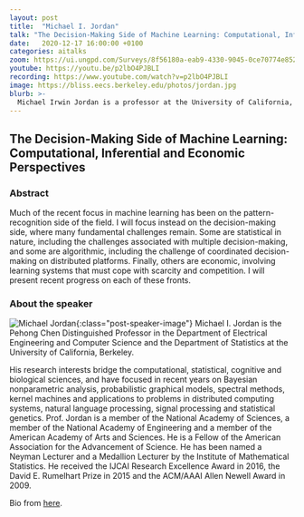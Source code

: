 ```yaml
---
layout: post
title:  "Michael I. Jordan"
talk: "The Decision-Making Side of Machine Learning: Computational, Inferential and Economic Perspectives"
date:   2020-12-17 16:00:00 +0100
categories: aitalks
zoom: https://ui.ungpd.com/Surveys/8f56180a-eab9-4330-9045-0ce70774e852
youtube: https://youtu.be/p2lbO4PJBLI
recording: https://www.youtube.com/watch?v=p2lbO4PJBLI
image: https://bliss.eecs.berkeley.edu/photos/jordan.jpg
blurb: >-
  Michael Irwin Jordan is a professor at the University of California, Berkeley and researcher in machine learning, statistics, and artificial intelligence. He is one of the leading figures in machine learning, and in 2016 Science reported him as the world's most influential computer scientist.
---
```


## ​​The Decision-Making Side of Machine Learning: Computational, Inferential and Economic Perspectives

### Abstract
Much of the recent focus in machine learning has been on the pattern-recognition side of the field.  I will focus instead on the decision-making side, where many fundamental challenges remain.  Some are statistical in nature, including the challenges associated with multiple decision-making, and some are algorithmic, including the challenge of coordinated decision-making on distributed platforms.  Finally, others are economic, involving learning systems that must cope with scarcity and competition.  I will present recent progress on each of these fronts.

### About the speaker
![Michael Jordan](https://bliss.eecs.berkeley.edu/photos/jordan.jpg){:class="post-speaker-image"}
Michael I. Jordan is the Pehong Chen Distinguished Professor in the Department of Electrical Engineering and Computer Science and the Department of Statistics at the University of California, Berkeley.

His research interests bridge the computational, statistical, cognitive and biological sciences, and have focused in recent years on Bayesian nonparametric analysis, probabilistic graphical models, spectral methods, kernel machines and applications to problems in distributed computing systems, natural language processing, signal processing and statistical genetics. Prof. Jordan is a member of the National Academy of Sciences, a member of the National Academy of Engineering and a member of the American Academy of Arts and Sciences. He is a Fellow of the American Association for the Advancement of Science. He has been named a Neyman Lecturer and a Medallion Lecturer by the Institute of Mathematical Statistics. He received the IJCAI Research Excellence Award in 2016, the David E. Rumelhart Prize in 2015 and the ACM/AAAI Allen Newell Award in 2009.

Bio from [here​](https://www2.eecs.berkeley.edu/Faculty/Homepages/jordan.html).
